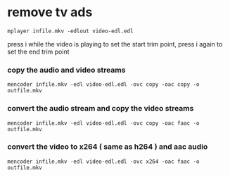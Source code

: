 # remove tv ads

	mplayer infile.mkv -edlout video-edl.edl

press i while the video is playing to set the start trim point,
press i again to set the end trim point

### copy the audio and video streams
	mencoder infile.mkv -edl video-edl.edl -ovc copy -oac copy -o outfile.mkv

### convert the audio stream and copy the video streams
	mencoder infile.mkv -edl video-edl.edl -ovc copy -oac faac -o outfile.mkv

### convert the video to x264 ( same as h264 ) and aac audio
	mencoder infile.mkv -edl video-edl.edl -ovc x264 -oac faac -o outfile.mkv